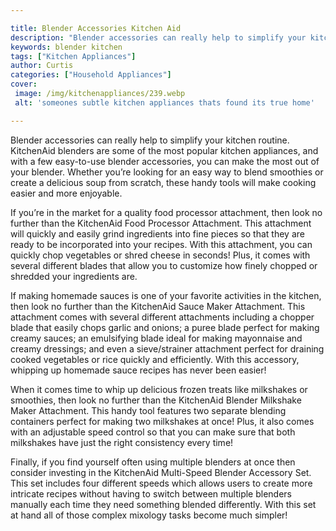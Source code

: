 ```yaml
---

title: Blender Accessories Kitchen Aid
description: "Blender accessories can really help to simplify your kitchen routine. KitchenAid blenders are some of the most popular kitchen app...get more detail"
keywords: blender kitchen
tags: ["Kitchen Appliances"]
author: Curtis
categories: ["Household Appliances"]
cover: 
 image: /img/kitchenappliances/239.webp
 alt: 'someones subtle kitchen appliances thats found its true home'

---
```


Blender accessories can really help to simplify your kitchen routine. KitchenAid blenders are some of the most popular kitchen appliances, and with a few easy-to-use blender accessories, you can make the most out of your blender. Whether you’re looking for an easy way to blend smoothies or create a delicious soup from scratch, these handy tools will make cooking easier and more enjoyable.

If you’re in the market for a quality food processor attachment, then look no further than the KitchenAid Food Processor Attachment. This attachment will quickly and easily grind ingredients into fine pieces so that they are ready to be incorporated into your recipes. With this attachment, you can quickly chop vegetables or shred cheese in seconds! Plus, it comes with several different blades that allow you to customize how finely chopped or shredded your ingredients are. 

If making homemade sauces is one of your favorite activities in the kitchen, then look no further than the KitchenAid Sauce Maker Attachment. This attachment comes with several different attachments including a chopper blade that easily chops garlic and onions; a puree blade perfect for making creamy sauces; an emulsifying blade ideal for making mayonnaise and creamy dressings; and even a sieve/strainer attachment perfect for draining cooked vegetables or rice quickly and efficiently. With this accessory, whipping up homemade sauce recipes has never been easier! 

When it comes time to whip up delicious frozen treats like milkshakes or smoothies, then look no further than the KitchenAid Blender Milkshake Maker Attachment. This handy tool features two separate blending containers perfect for making two milkshakes at once! Plus, it also comes with an adjustable speed control so that you can make sure that both milkshakes have just the right consistency every time! 

Finally, if you find yourself often using multiple blenders at once then consider investing in the KitchenAid Multi-Speed Blender Accessory Set. This set includes four different speeds which allows users to create more intricate recipes without having to switch between multiple blenders manually each time they need something blended differently. With this set at hand all of those complex mixology tasks become much simpler!
